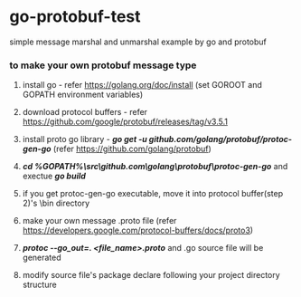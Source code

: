 # go-protobuf-test

simple message marshal and unmarshal example by go and protobuf

### to make your own protobuf message type

1) install go - refer https://golang.org/doc/install (set GOROOT and GOPATH environment variables)

2) download protocol buffers - refer https://github.com/google/protobuf/releases/tag/v3.5.1

3) install proto go library - ***go get -u github.com/golang/protobuf/protoc-gen-go*** (refer https://github.com/golang/protobuf)

4) ***cd %GOPATH%\src\github.com\golang\protobuf\protoc-gen-go*** and exectue ***go build*** 

5) if you get protoc-gen-go executable, move it into protocol buffer(step 2)'s \bin directory

6) make your own message .proto file (refer https://developers.google.com/protocol-buffers/docs/proto3)

7) ***protoc --go_out=. <file_name>.proto*** and .go source file will be generated

8) modify source file's package declare following your project directory structure





